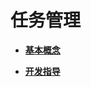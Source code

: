 # 任务管理<a name="ZH-CN_TOPIC_0000001124066565"></a>

-   **[基本概念](基本概念-2.md)**  

-   **[开发指导](开发指导-3.md)**  


